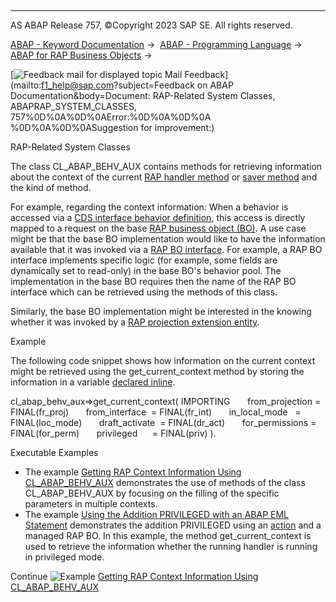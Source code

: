   

* * *

AS ABAP Release 757, ©Copyright 2023 SAP SE. All rights reserved.

[ABAP - Keyword Documentation](https://help.sap.com/doc/abapdocu_757_index_htm/7.57/en-US/abenabap.htm) →  [ABAP - Programming Language](https://help.sap.com/doc/abapdocu_757_index_htm/7.57/en-US/abenabap_reference.htm) →  [ABAP for RAP Business Objects](https://help.sap.com/doc/abapdocu_757_index_htm/7.57/en-US/abenabap_for_rap_bos.htm) → 

 [![](Mail.gif?object=Mail.gif&sap-language=EN "Feedback mail for displayed topic") Mail Feedback](mailto:f1_help@sap.com?subject=Feedback on ABAP Documentation&body=Document: RAP-Related System Classes, ABAPRAP_SYSTEM_CLASSES, 757%0D%0A%0D%0AError:%0D%0A%0D%0A
%0D%0A%0D%0ASuggestion for improvement:)

RAP-Related System Classes

The class CL\_ABAP\_BEHV\_AUX contains methods for retrieving information about the context of the current [RAP handler method](https://help.sap.com/doc/abapdocu_757_index_htm/7.57/en-US/abenabp_handler_method_glosry.htm "Glossary Entry") or [saver method](https://help.sap.com/doc/abapdocu_757_index_htm/7.57/en-US/abenabp_saver_method_glosry.htm "Glossary Entry") and the kind of method.

For example, regarding the context information: When a behavior is accessed via a [CDS interface behavior definition](https://help.sap.com/doc/abapdocu_757_index_htm/7.57/en-US/abencds_interface_bdef_glosry.htm "Glossary Entry"), this access is directly mapped to a request on the base [RAP business object (BO)](https://help.sap.com/doc/abapdocu_757_index_htm/7.57/en-US/abenrap_bo_glosry.htm "Glossary Entry"). A use case might be that the base BO implementation would like to have the information available that it was invoked via a [RAP BO interface](https://help.sap.com/doc/abapdocu_757_index_htm/7.57/en-US/abenrap_bo_interface_glosry.htm "Glossary Entry"). For example, a RAP BO interface implements specific logic (for example, some fields are dynamically set to read-only) in the base BO's behavior pool. The implementation in the base BO requires then the name of the RAP BO interface which can be retrieved using the methods of this class.

Similarly, the base BO implementation might be interested in the knowing whether it was invoked by a [RAP projection extension entity](https://help.sap.com/doc/abapdocu_757_index_htm/7.57/en-US/abenrap_proj_ext_entity_glosry.htm "Glossary Entry").

Example

The following code snippet shows how information on the current context might be retrieved using the get\_current\_context method by storing the information in a variable [declared inline](https://help.sap.com/doc/abapdocu_757_index_htm/7.57/en-US/abeninline_declaration_glosry.htm "Glossary Entry").

cl\_abap\_behv\_aux=>get\_current\_context( IMPORTING
      from\_projection = FINAL(fr\_proj)
      from\_interface  = FINAL(fr\_int)
      in\_local\_mode   = FINAL(loc\_mode)
      draft\_activate  = FINAL(dr\_act)
      for\_permissions = FINAL(for\_perm)
      privileged      = FINAL(priv) ).

Executable Examples

-   The example [Getting RAP Context Information Using CL\_ABAP\_BEHV\_AUX](https://help.sap.com/doc/abapdocu_757_index_htm/7.57/en-US/abenrap_cl_abap_behv_aux_abexa.htm) demonstrates the use of methods of the class CL\_ABAP\_BEHV\_AUX by focusing on the filling of the specific parameters in multiple contexts.
-   The example [Using the Addition PRIVILEGED with an ABAP EML Statement](https://help.sap.com/doc/abapdocu_757_index_htm/7.57/en-US/abeneml_privileged_abexa.htm) demonstrates the addition PRIVILEGED using an [action](https://help.sap.com/doc/abapdocu_757_index_htm/7.57/en-US/abenaction_glosry.htm "Glossary Entry") and a managed RAP BO. In this example, the method get\_current\_context is used to retrieve the information whether the running handler is running in privileged mode.

Continue
![Example](exa.gif "Example") [Getting RAP Context Information Using CL\_ABAP\_BEHV\_AUX](https://help.sap.com/doc/abapdocu_757_index_htm/7.57/en-US/abenrap_cl_abap_behv_aux_abexa.htm)